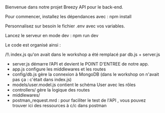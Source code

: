 Bienvenue dans notre projet Breezy API pour le back-end.

Pour commencer, installez les dépendances avec :
npm install

Personnalisez sur besoin le fichier .env avec vos variables.

Lancez le serveur en mode dev :
npm run dev

Le code est organisé ainsi :

/!\ index.js qu'on avait dans le workshop a été remplacé par db.js + server.js

- server.js démarre l’API et devient le POINT D'ENTREE de notre app.
- app.js configure les middlewares et les routes
- config/db.js gère la connexion à MongoDB (dans le workshop on n'avait pas ça : c'était dans index.js)
- models/user.model.js contient le schéma User avec les rôles
- controllers/ gère la logique des routes
- middlewares/
- postman_request.mrd : pour faciliter le test de l'API , vous pouvez trouver ici des ressources à c/c dans postman
